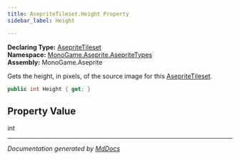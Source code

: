```yaml
---
title: AsepriteTileset.Height Property
sidebar_label: Height

---
```


**Declaring Type:** [AsepriteTileset](../)  
**Namespace:** [MonoGame.Aseprite.AsepriteTypes](../../)  
**Assembly:** MonoGame.Aseprite

Gets the height, in pixels, of the source image for this [AsepriteTileset](../).

```csharp
public int Height { get; }
```

## Property Value

int

___

*Documentation generated by [MdDocs](https://github.com/ap0llo/mddocs)*
